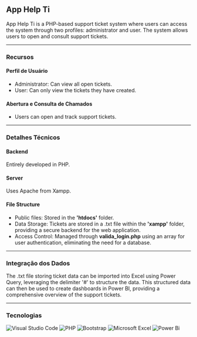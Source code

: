 ## App Help Ti

App Help Ti is a PHP-based support ticket system where users can access the system through two profiles: administrator and user. The system allows users to open and consult support tickets.

<hr>

### Recursos

#### Perfil de Usuário

<ul>
  <li>Administrator: Can view all open tickets.</li>
  <li>User: Can only view the tickets they have created.</li>
</ul>

#### Abertura e Consulta de Chamados

<ul>
  <li>Users can open and track support tickets.</li>
</ul>

<hr>

### Detalhes Técnicos

#### Backend

Entirely developed in PHP.

#### Server

Uses Apache from Xampp.

#### File Structure

<ul>
  <li>Public files: Stored in the <strong>'htdocs'</strong> folder.</li>
  <li>Data Storage: Tickets are stored in a .txt file within the <strong>'xampp'</strong> folder, providing a secure backend for the web application.</li>
  <li>Access Control: Managed through <strong>valida_login.php</strong> using an array for user authentication, eliminating the need for a database.</li>
</ul>

<hr>

### Integração dos Dados

The .txt file storing ticket data can be imported into Excel using Power Query, leveraging the delimiter '#' to structure the data. 
This structured data can then be used to create dashboards in Power BI, providing a comprehensive overview of the support tickets.

<hr>

### Tecnologias

![Visual Studio Code](https://img.shields.io/badge/Visual%20Studio%20Code-0078d7.svg?style=for-the-badge&logo=visual-studio-code&logoColor=white)
![PHP](https://img.shields.io/badge/php-%23777BB4.svg?style=for-the-badge&logo=php&logoColor=white)
![Bootstrap](https://img.shields.io/badge/bootstrap-%238511FA.svg?style=for-the-badge&logo=bootstrap&logoColor=white)
![Microsoft Excel](https://img.shields.io/badge/Microsoft_Excel-217346?style=for-the-badge&logo=microsoft-excel&logoColor=white)
![Power Bi](https://img.shields.io/badge/power_bi-F2C811?style=for-the-badge&logo=powerbi&logoColor=black)



